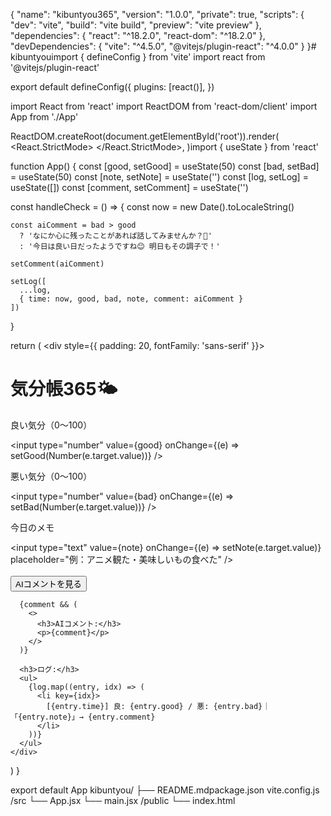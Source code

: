 {
  "name": "kibuntyou365",
  "version": "1.0.0",
  "private": true,
  "scripts": {
    "dev": "vite",
    "build": "vite build",
    "preview": "vite preview"
  },
  "dependencies": {
    "react": "^18.2.0",
    "react-dom": "^18.2.0"
  },
  "devDependencies": {
    "vite": "^4.5.0",
    "@vitejs/plugin-react": "^4.0.0"
  }
}# kibuntyouimport { defineConfig } from 'vite'
import react from '@vitejs/plugin-react'

export default defineConfig({
  plugins: [react()],
})<!DOCTYPE html>
<html lang="ja">
  <head>
    <meta charset="UTF-8" />
    <meta name="viewport" content="width=device-width, initial-scale=1.0" />
    <title>気分帳365</title>
  </head>
  <body>
    <div id="root"></div>
    <script type="module" src="/src/main.jsx"></script>
  </body>
</html>import React from 'react'
import ReactDOM from 'react-dom/client'
import App from './App'

ReactDOM.createRoot(document.getElementById('root')).render(
  <React.StrictMode>
    <App />
  </React.StrictMode>,
)import { useState } from 'react'

function App() {
  const [good, setGood] = useState(50)
  const [bad, setBad] = useState(50)
  const [note, setNote] = useState('')
  const [log, setLog] = useState([])
  const [comment, setComment] = useState('')

  const handleCheck = () => {
    const now = new Date().toLocaleString()

    const aiComment = bad > good
      ? 'なにか心に残ったことがあれば話してみませんか？🌱'
      : '今日は良い日だったようですね😊 明日もその調子で！'

    setComment(aiComment)

    setLog([
      ...log,
      { time: now, good, bad, note, comment: aiComment }
    ])
  }

  return (
    <div style={{ padding: 20, fontFamily: 'sans-serif' }}>
      <h1>気分帳365🌤️</h1>
      <p>良い気分（0〜100）</p>
      <input type="number" value={good} onChange={(e) => setGood(Number(e.target.value))} />
      <p>悪い気分（0〜100）</p>
      <input type="number" value={bad} onChange={(e) => setBad(Number(e.target.value))} />
      <p>今日のメモ</p>
      <input
        type="text"
        value={note}
        onChange={(e) => setNote(e.target.value)}
        placeholder="例：アニメ観た・美味しいもの食べた"
      />
      <br /><br />
      <button onClick={handleCheck}>AIコメントを見る</button>

      {comment && (
        <>
          <h3>AIコメント:</h3>
          <p>{comment}</p>
        </>
      )}

      <h3>ログ:</h3>
      <ul>
        {log.map((entry, idx) => (
          <li key={idx}>
            [{entry.time}] 良: {entry.good} / 悪: {entry.bad}｜「{entry.note}」→ {entry.comment}
          </li>
        ))}
      </ul>
    </div>
  )
}

export default App
kibuntyou/
├── README.mdpackage.json
vite.config.js
/src
  └── App.jsx
  └── main.jsx
/public
  └── index.html
